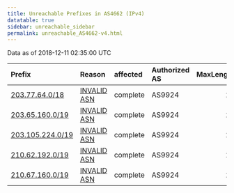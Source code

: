 ```yaml
---
title: Unreachable Prefixes in AS4662 (IPv4)
datatable: true
sidebar: unreachable_sidebar
permalink: unreachable_AS4662-v4.html
---
```


Data as of 2018-12-11 02:35:00 UTC


<div class="datatable-begin"></div>

| Prefix                                                     | Reason                                                                                                 | affected   | Authorized AS   |   MaxLength | Anchor                                       |   unreachable /24s |
|:-----------------------------------------------------------|:-------------------------------------------------------------------------------------------------------|:-----------|:----------------|------------:|:---------------------------------------------|-------------------:|
| [203.77.64.0/18](https://stat.ripe.net/203.77.64.0/18)     | [INVALID ASN](https://rpki-validator.ripe.net/announcement-preview?asn=AS4662&prefix=203.77.64.0/18)   | complete   | AS9924          |          24 | [APNIC](unreachable_APNIC_RPKI_Root-v4.html) |                 64 |
| [203.65.160.0/19](https://stat.ripe.net/203.65.160.0/19)   | [INVALID ASN](https://rpki-validator.ripe.net/announcement-preview?asn=AS4662&prefix=203.65.160.0/19)  | complete   | AS9924          |          24 | [APNIC](unreachable_APNIC_RPKI_Root-v4.html) |                 32 |
| [203.105.224.0/19](https://stat.ripe.net/203.105.224.0/19) | [INVALID ASN](https://rpki-validator.ripe.net/announcement-preview?asn=AS4662&prefix=203.105.224.0/19) | complete   | AS9924          |          24 | [APNIC](unreachable_APNIC_RPKI_Root-v4.html) |                 32 |
| [210.62.192.0/19](https://stat.ripe.net/210.62.192.0/19)   | [INVALID ASN](https://rpki-validator.ripe.net/announcement-preview?asn=AS4662&prefix=210.62.192.0/19)  | complete   | AS9924          |          24 | [APNIC](unreachable_APNIC_RPKI_Root-v4.html) |                 32 |
| [210.67.160.0/19](https://stat.ripe.net/210.67.160.0/19)   | [INVALID ASN](https://rpki-validator.ripe.net/announcement-preview?asn=AS4662&prefix=210.67.160.0/19)  | complete   | AS9924          |          24 | [APNIC](unreachable_APNIC_RPKI_Root-v4.html) |                 32 |

<div class="datatable-end"></div>